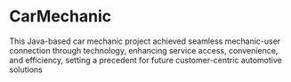 # CarMechanic
This Java-based car mechanic project achieved seamless mechanic-user connection through technology, enhancing service access, convenience, and efficiency, setting a precedent for future customer-centric automotive solutions
